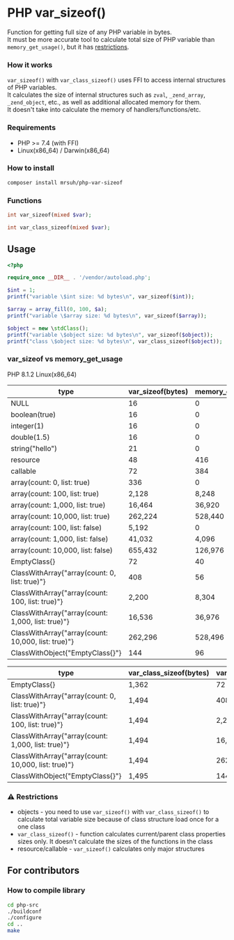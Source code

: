 # PHP var_sizeof()

Function for getting full size of any PHP variable in bytes.<br>
It must be more accurate tool to calculate total size of PHP variable than `memory_get_usage()`, but it has [restrictions](#warning-restrictions).

### How it works
`var_sizeof()` with `var_class_sizeof()` uses FFI to access internal structures of PHP variables.<br>
It calculates the size of internal structures such as `zval`, `_zend_array`, `_zend_object`, etc., as well as additional allocated memory for them.<br>
It doesn't take into calculate the memory of handlers/functions/etc.

### Requirements
* PHP >= 7.4 (with FFI)
* Linux(x86_64) / Darwin(x86_64)

### How to install
```bash
composer install mrsuh/php-var-sizeof
```

### Functions
```php
int var_sizeof(mixed $var);
```

```php
int var_class_sizeof(mixed $var);
```

## Usage

```php
<?php

require_once __DIR__ . '/vendor/autoload.php';

$int = 1;
printf("variable \$int size: %d bytes\n", var_sizeof($int));

$array = array_fill(0, 100, $a);
printf("variable \$array size: %d bytes\n", var_sizeof($array));

$object = new \stdClass();
printf("variable \$object size: %d bytes\n", var_sizeof($object));
printf("class \$object size: %d bytes\n", var_class_sizeof($object));
```

### var_sizeof vs memory_get_usage

PHP 8.1.2 Linux(x86_64)

| type                                               | var_sizeof(bytes) | memory_get_usage(bytes) |
|----------------------------------------------------|-------------------|-------------------------|
| NULL                                               | 16                | 0                       |
| boolean(true)                                      | 16                | 0                       |
| integer(1)                                         | 16                | 0                       |
| double(1.5)                                        | 16                | 0                       |
| string("hello")                                    | 21                | 0                       |
| resource                                           | 48                | 416                     |
| callable                                           | 72                | 384                     |
| array(count: 0, list: true)                        | 336               | 0                       |
| array(count: 100, list: true)                      | 2,128             | 8,248                   |
| array(count: 1,000, list: true)                    | 16,464            | 36,920                  |
| array(count: 10,000, list: true)                   | 262,224           | 528,440                 |
| array(count: 100, list: false)                     | 5,192             | 0                       |
| array(count: 1,000, list: false)                   | 41,032            | 4,096                   |
| array(count: 10,000, list: false)                  | 655,432           | 126,976                 |
| EmptyClass{}                                       | 72                | 40                      |
| ClassWithArray{"array(count: 0, list: true)"}      | 408               | 56                      |
| ClassWithArray{"array(count: 100, list: true)"}    | 2,200             | 8,304                   |
| ClassWithArray{"array(count: 1,000, list: true)"}  | 16,536            | 36,976                  |
| ClassWithArray{"array(count: 10,000, list: true)"} | 262,296           | 528,496                 |
| ClassWithObject{"EmptyClass{}"}                    | 144               | 96                      |

| type                                               | var_class_sizeof(bytes) | var_sizeof(bytes) | memory_get_usage(bytes) |
|----------------------------------------------------|-------------------------|-------------------|-------------------------|
| EmptyClass{}                                       | 1,362                   | 72                | 40                      |
| ClassWithArray{"array(count: 0, list: true)"}      | 1,494                   | 408               | 56                      |
| ClassWithArray{"array(count: 100, list: true)"}    | 1,494                   | 2,200             | 8,304                   |
| ClassWithArray{"array(count: 1,000, list: true)"}  | 1,494                   | 16,536            | 36,976                  |
| ClassWithArray{"array(count: 10,000, list: true)"} | 1,494                   | 262,296           | 528,496                 |
| ClassWithObject{"EmptyClass{}"}                    | 1,495                   | 144               | 96                      |

### :warning: Restrictions
* objects - you need to use `var_sizeof()` with `var_class_sizeof()` to calculate total variable size because of class structure load once for a one class 
* `var_class_sizeof()` - function calculates current/parent class properties sizes only. It doesn't calculate the sizes of the functions in the class
* resource/callable - `var_sizeof()` calculates only major structures

## For contributors

### How to compile library
```bash
cd php-src
./buildconf
./configure
cd ..
make
```
